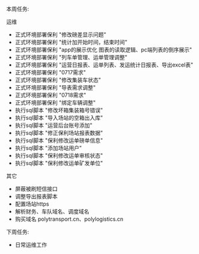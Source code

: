 本周任务:

运维

- 正式环境部署保利 "修改磅差显示问题"
- 正式环境部署保利 "统计加开始时间，结束时间"
- 正式环境部署保利 "app的展示优化 图表的读取逻辑、pc端列表的倒序展示"
- 正式环境部署保利 "列车单管理、运单管理调整"
- 正式环境部署保利 "运营日报表、运单列表、发运统计日报表、导出excel表"
- 正式环境部署保利 "0717需求"
- 正式环境部署保利 "修改集装车状态"
- 正式环境部署保利 "导表需求调整"
- 正式环境部署保利 "0718需求"
- 正式环境部署保利 "绑定车辆调整"
- 执行sql脚本 "修改坏箱集装箱号错误"
- 执行sql脚本 "导入场站的空箱出入库"
- 执行sql脚本 "运营后台账号添加"
- 执行sql脚本 "修正保利场站报表数据"
- 执行sql脚本 "保利修改运单磅单信息"
- 执行sql脚本 "添加场站用户"
- 执行sql脚本 "保利修改运单审核状态"
- 执行sql脚本 "保利修改运单矿发单位"

其它 

- 屏蔽被刷短信接口
- 调整导出报表脚本
- 配置场站https
- 解析财务、车队域名、调度域名
- 购买域名 polytransport.cn、polylogistics.cn

下周任务:

- 日常运维工作  